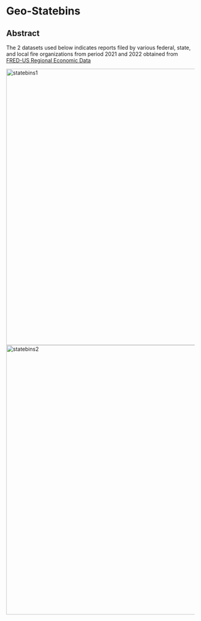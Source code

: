 # Geo-Statebins

## Abstract
The 2 datasets used below indicates reports filed by various federal, state, and local fire organizations from period 2021 and 2022 obtained from [FRED-US Regional Economic Data](https://fred.stlouisfed.org/categories/27286) 


<img width="736" alt="statebins1" src="https://user-images.githubusercontent.com/56044346/208828631-7b45a759-a1c4-4ddb-990d-785bf73aa840.png">


<img width="718" alt="statebins2" src="https://user-images.githubusercontent.com/56044346/208828597-d6eb9fc2-53f0-4a45-a917-280d2732a5ed.png">








